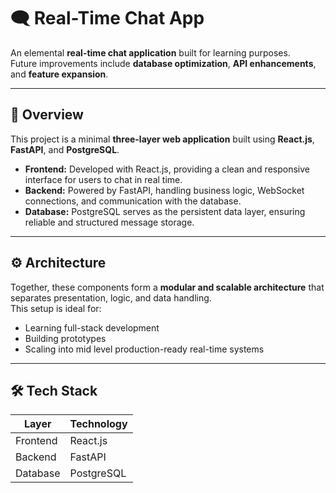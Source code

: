 # 🗨️ Real-Time Chat App

An elemental **real-time chat application** built for learning purposes.  
Future improvements include **database optimization**, **API enhancements**, and **feature expansion**.

---

## 🧩 Overview

This project is a minimal **three-layer web application** built using **React.js**, **FastAPI**, and **PostgreSQL**.

- **Frontend:** Developed with React.js, providing a clean and responsive interface for users to chat in real time.  
- **Backend:** Powered by FastAPI, handling business logic, WebSocket connections, and communication with the database.  
- **Database:** PostgreSQL serves as the persistent data layer, ensuring reliable and structured message storage.

---

## ⚙️ Architecture

Together, these components form a **modular and scalable architecture** that separates presentation, logic, and data handling.  
This setup is ideal for:
- Learning full-stack development  
- Building prototypes 
- Scaling into mid level production-ready real-time systems  

---

## 🛠️ Tech Stack

| Layer    | Technology |
|----------|------------|
| Frontend | React.js   |
| Backend  | FastAPI    |
| Database | PostgreSQL |
